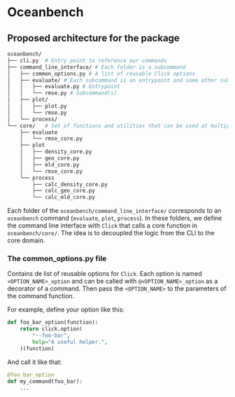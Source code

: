 # Oceanbench

## Proposed architecture for the package

```sh
oceanbench/
├── cli.py  # Entry point to reference our commands
├── command_line_interface/ # Each folder is a subcommand
│   ├── common_options.py # A list of reusable Click options
│   ├── evaluate/ # Each subcommand is an entrypoint and some other subcommands
│   │   ├── evaluate.py # Entrypoint
│   │   └── rmse.py # Subcommand(s)
│   ├── plot/
│   │   ├── plot.py
│   │   └── rmse.py
│   └── process/
└── core/   # Set of functions and utilities that can be used at multiple places
    ├── evaluate
    │   └── rmse_core.py
    ├── plot
    │   ├── density_core.py
    │   ├── geo_core.py
    │   ├── mld_core.py
    │   └── rmse_core.py
    └── process
        ├── calc_density_core.py
        ├── calc_geo_core.py
        └── calc_mld_core.py
```

Each folder of the `oceanbench/command_line_interface/` corresponds to an `oceanbench` command (`evaluate`, `plot`, `process`). In these folders, we define the command line interface with `Click` that calls a core function in `oceanbench/core/`. The idea is to decoupled the logic from the CLI to the core domain.

### The common_options.py file

Contains de list of reusable options for `Click`.
Each option is named `<OPTION_NAME>_option` and can be called with `@<OPTION_NAME>_option` as a decorator of a command. Then pass the `<OPTION_NAME>` to the parameters of the command function.

For example, define your option like this:
```python
def foo_bar_option(function):
    return click.option(
        "--foo-bar",
        help="A useful helper.",
    )(function)
```

And call it like that:
```python
@foo_bar_option
def my_command(foo_bar):
    ...
```
